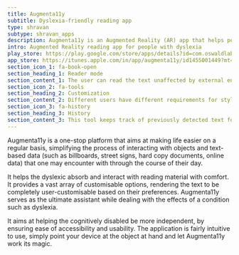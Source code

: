 ```yaml
---
title: Augmenta11y
subtitle: Dyslexia-friendly reading app
type: shravan
subtype: shravan_apps
description: Augmenta11y is an Augmented Reality (AR) app that helps people with learning disabilities like dyslexia easily read signage, paper, and other material in the real world.
intro: Augmented Reality reading app for people with dyslexia
play_store: https://play.google.com/store/apps/details?id=com.oswaldlabs.augmenta11y
app_store: https://itunes.apple.com/in/app/augmenta11y/id1455001449?mt=8
section_icon_1: fa-book-open
section_heading_1: Reader mode
section_content_1: The user can read the text unaffected by external environmental factors by tapping on a text box and entering the Reader mode.
section_icon_2: fa-tools
section_heading_2: Customization
section_content_2: Different users have different requirements for styling text, so we ensure complete design customization for easier reading.
section_icon_3: fa-history
section_heading_3: History
section_content_3: This tool keeps track of previously detected text for future reference, so users can revisit anything they found interesting.
---
```


Augmenta11y is a one-stop platform that aims at making life easier on a regular basis, simplifying the process of interacting with objects and text-based data (such as billboards, street signs, hard copy documents, online data) that one may encounter with through the course of their day.

It helps the dyslexic absorb and interact with reading material with comfort. It provides a vast array of customisable options, rendering the text to be completely user-customisable based on their preferences. Augmenta11y serves as the ultimate assistant while dealing with the effects of a condition such as dyslexia.
                
It aims at helping the cognitively disabled be more independent, by ensuring ease of accessibility and usability. The application is fairly intuitive to use, simply point your device at the object at hand and let Augmenta11y work its magic.
